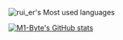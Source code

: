 ![rui_er's Most used languages](https://github-readme-stats.vercel.app/api/top-langs?username=rui_er&show_icons=true&count_private=true&theme=gotham)

[![M1-Byte's GitHub stats](https://github-readme-stats.vercel.app/api?username=M1-Byte)](https://github.com/anuraghazra/github-readme-stats)
